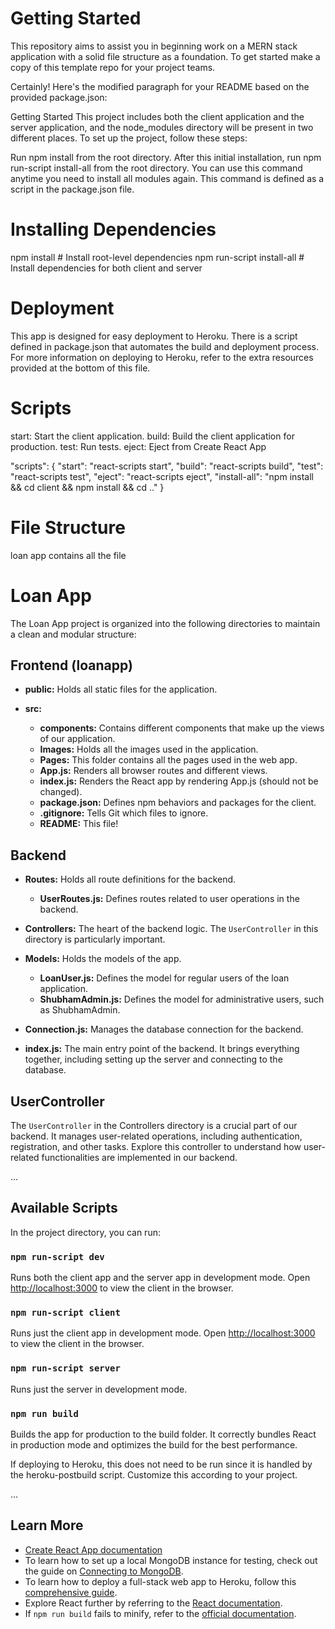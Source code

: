 # Getting Started
This repository aims to assist you in beginning work on a MERN stack application with a solid file structure as a foundation. To get started make a copy of this template repo for your project teams.


Certainly! Here's the modified paragraph for your README based on the provided package.json:

Getting Started
This project includes both the client application and the server application, and the node_modules directory will be present in two different places. To set up the project, follow these steps:

Run npm install from the root directory.
After this initial installation, run npm run-script install-all from the root directory. You can use this command anytime you need to install all modules again. This command is defined as a script in the package.json file.

# Installing Dependencies

npm install          # Install root-level dependencies
npm run-script install-all # Install dependencies for both client and server

# Deployment
This app is designed for easy deployment to Heroku. There is a script defined in package.json that automates the build and deployment process. For more information on deploying to Heroku, refer to the extra resources provided at the bottom of this file.

# Scripts
start: Start the client application.
build: Build the client application for production.
test: Run tests.
eject: Eject from Create React App

"scripts": {
  "start": "react-scripts start",
  "build": "react-scripts build",
  "test": "react-scripts test",
  "eject": "react-scripts eject",
  "install-all": "npm install && cd client && npm install && cd .."
}

# File Structure
 loan app contains all the file
# Loan App

The Loan App project is organized into the following directories to maintain a clean and modular structure:

## Frontend (loanapp)

- **public:** Holds all static files for the application.

- **src:**
  - **components:** Contains different components that make up the views of our application.
  - **Images:** Holds all the images used in the application.
  - **Pages:** This folder contains all the pages used in the web app.
  - **App.js:** Renders all browser routes and different views.
  - **index.js:** Renders the React app by rendering App.js (should not be changed).
  - **package.json:** Defines npm behaviors and packages for the client.
  - **.gitignore:** Tells Git which files to ignore.
  - **README:** This file!

## Backend

- **Routes:** Holds all route definitions for the backend.

  - **UserRoutes.js:** Defines routes related to user operations in the backend.


- **Controllers:** The heart of the backend logic. The `UserController` in this directory is particularly important.

- **Models:** Holds the models of the app.

  - **LoanUser.js:** Defines the model for regular users of the loan application.
  - **ShubhamAdmin.js:** Defines the model for administrative users, such as ShubhamAdmin.

- **Connection.js:** Manages the database connection for the backend.

- **index.js:** The main entry point of the backend. It brings everything together, including setting up the server and connecting to the database.


## UserController

The `UserController` in the Controllers directory is a crucial part of our backend. It manages user-related operations, including authentication, registration, and other tasks. Explore this controller to understand how user-related functionalities are implemented in our backend.

...

## Available Scripts

In the project directory, you can run:

### `npm run-script dev`

Runs both the client app and the server app in development mode.
Open [http://localhost:3000](http://localhost:3000) to view the client in the browser.

### `npm run-script client`

Runs just the client app in development mode.
Open [http://localhost:3000](http://localhost:3000) to view the client in the browser.

### `npm run-script server`

Runs just the server in development mode.

### `npm run build`

Builds the app for production to the build folder.
It correctly bundles React in production mode and optimizes the build for the best performance.

If deploying to Heroku, this does not need to be run since it is handled by the heroku-postbuild script. Customize this according to your project.

...

## Learn More

- [Create React App documentation](https://create-react-app.dev/docs/getting-started/)
- To learn how to set up a local MongoDB instance for testing, check out the guide on [Connecting to MongoDB](https://www.mongodb.com/blog/post/quick-start-nodejs-mongodb--how-to-get-connected-to-your-database).
- To learn how to deploy a full-stack web app to Heroku, follow this [comprehensive guide](https://dev.to/smithmanny/how-to-deploy-a-full-stack-mern-app-with-heroku-netlify-ncd).
- Explore React further by referring to the [React documentation](https://reactjs.org/).
- If `npm run build` fails to minify, refer to the [official documentation](https://create-react-app.dev/docs/troubleshooting#npm-run-build-fails-to-minify).
